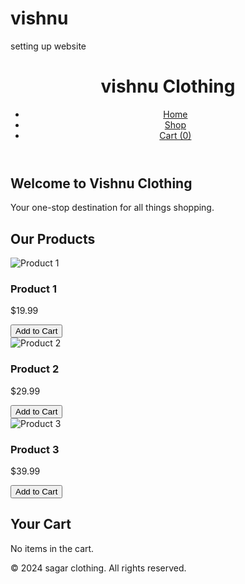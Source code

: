 # vishnu
setting up website
<!DOCTYPE html>
<html lang="en">
<head>
  <meta charset="UTF-8">
  <meta name="viewport" content="width=device-width, initial-scale=1.0">
  <title>Online Shopping</title>
  <link rel="stylesheet" href="style.css">
</head>
<body>
  <header>
    <div class="logo">
      <h1>vishnu Clothing</h1>
    </div>
    <nav>
      <ul>
        <li><a href="#home">Home</a></li>
        <li><a href="#shop">Shop</a></li>
        <li><a href="#cart">Cart (0)</a></li>
      </ul>
    </nav>
  </header>

  <section id="home">
    <div class="hero">
      <h2>Welcome to Vishnu Clothing</h2>
      <p>Your one-stop destination for all things shopping.</p>
    </div>
  </section>

  <section id="shop">
    <h2>Our Products</h2>
    <div class="products">
      <div class="product">
        <img src="https://via.placeholder.com/200" alt="Product 1">
        <h3>Product 1</h3>
        <p>$19.99</p>
        <button class="add-to-cart">Add to Cart</button>
      </div>
      <div class="product">
        <img src="https://via.placeholder.com/200" alt="Product 2">
        <h3>Product 2</h3>
        <p>$29.99</p>
        <button class="add-to-cart">Add to Cart</button>
      </div>
      <div class="product">
        <img src="https://via.placeholder.com/200" alt="Product 3">
        <h3>Product 3</h3>
        <p>$39.99</p>
        <button class="add-to-cart">Add to Cart</button>
      </div>
    </div>
  </section>

  <section id="cart">
    <h2>Your Cart</h2>
    <div id="cart-items">
      <p>No items in the cart.</p>
    </div>
  </section>

  <footer>
    <p>&copy; 2024 sagar clothing. All rights reserved.</p>
  </footer>

  <script src="script.js"></script>
</body>
</html>
